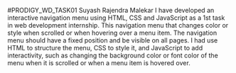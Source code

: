 #PRODIGY_WD_TASK01
Suyash Rajendra Malekar
I have developed an interactive navigation menu using HTML, CSS and JavaScript as a 1st task in web development internship. This navigation menu that changes color or style when scrolled or when hovering over a menu item. The navigation menu should have a fixed position and be visible on all pages. I had use HTML to structure the menu, CSS to style it, and JavaScript to add interactivity, such as changing the background color or font color of the menu when it is scrolled or when a menu item is hovered over.
